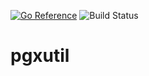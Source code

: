 [![Go Reference](https://pkg.go.dev/badge/github.com/jackc/pgxutil.svg)](https://pkg.go.dev/github.com/jackc/pgxutil)
![Build Status](https://github.com/jackc/pgxutil/actions/workflows/ci.yml/badge.svg)

# pgxutil
